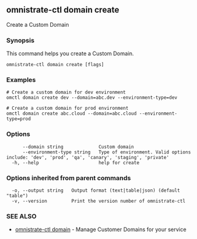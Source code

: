 ## omnistrate-ctl domain create

Create a Custom Domain

### Synopsis

This command helps you create a Custom Domain.

```
omnistrate-ctl domain create [flags]
```

### Examples

```
# Create a custom domain for dev environment
omctl domain create dev --domain=abc.dev --environment-type=dev

# Create a custom domain for prod environment
omctl domain create abc.cloud --domain=abc.cloud --environment-type=prod
```

### Options

```
      --domain string             Custom domain
      --environment-type string   Type of environment. Valid options include: 'dev', 'prod', 'qa', 'canary', 'staging', 'private'
  -h, --help                      help for create
```

### Options inherited from parent commands

```
  -o, --output string   Output format (text|table|json) (default "table")
  -v, --version         Print the version number of omnistrate-ctl
```

### SEE ALSO

- [omnistrate-ctl domain](omnistrate-ctl_domain.md) - Manage Customer Domains for your service
